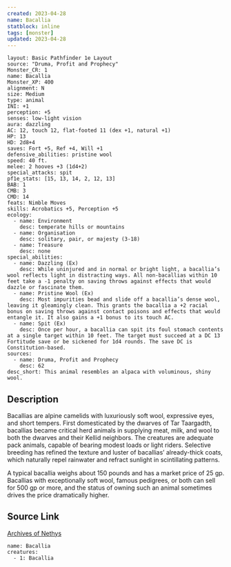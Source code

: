```yaml
---
created: 2023-04-28
name: Bacallia
statblock: inline
tags: [monster]
updated: 2023-04-28
---
```

```statblock
layout: Basic Pathfinder 1e Layout
source: "Druma, Profit and Prophecy"
Monster_CR: 1
name: Bacallia
Monster_XP: 400
alignment: N
size: Medium
type: animal
INI: +1
perception: +5
senses: low-light vision
aura: dazzling
AC: 12, touch 12, flat-footed 11 (dex +1, natural +1)
HP: 13
HD: 2d8+4
saves: Fort +5, Ref +4, Will +1
defensive_abilities: pristine wool
speed: 40 ft.
melee: 2 hooves +3 (1d4+2)
special_attacks: spit
pf1e_stats: [15, 13, 14, 2, 12, 13]
BAB: 1
CMB: 3
CMD: 14
feats: Nimble Moves
skills: Acrobatics +5, Perception +5
ecology:
  - name: Environment
    desc: temperate hills or mountains
  - name: Organisation
    desc: solitary, pair, or majesty (3-18)
  - name: Treasure
    desc: none
special_abilities:
  - name: Dazzling (Ex)
    desc: While uninjured and in normal or bright light, a bacallia’s wool reflects light in distracting ways. All non-bacallias within 10 feet take a -1 penalty on saving throws against effects that would dazzle or fascinate them.
  - name: Pristine Wool (Ex)
    desc: Most impurities bead and slide off a bacallia’s dense wool, leaving it gleamingly clean. This grants the bacallia a +2 racial bonus on saving throws against contact poisons and effects that would entangle it. It also gains a +1 bonus to its touch AC.
  - name: Spit (Ex)
    desc: Once per hour, a bacallia can spit its foul stomach contents at a single target within 10 feet. The target must succeed at a DC 13 Fortitude save or be sickened for 1d4 rounds. The save DC is Constitution-based.
sources:
  - name: Druma, Profit and Prophecy
    desc: 62
desc_short: This animal resembles an alpaca with voluminous, shiny wool.
```
## Description
Bacallias are alpine camelids with luxuriously soft wool, expressive eyes, and short tempers. First domesticated by the dwarves of Tar Taargadth, bacallias became critical herd animals in supplying meat, milk, and wool to both the dwarves and their Kellid neighbors. The creatures are adequate pack animals, capable of bearing modest loads or light riders. Selective breeding has refined the texture and luster of bacallias’ already-thick coats, which naturally repel rainwater and refract sunlight in scintillating patterns.

 A typical bacallia weighs about 150 pounds and has a market price of 25 gp. Bacallias with exceptionally soft wool, famous pedigrees, or both can sell for 500 gp or more, and the status of owning such an animal sometimes drives the price dramatically higher.
## Source Link
[Archives of Nethys](https://aonprd.com/MonsterDisplay.aspx?ItemName=Bacallia)
```encounter-table
name: Bacallia
creatures:
  - 1: Bacallia
```
